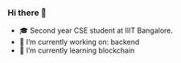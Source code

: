 ### Hi there 👋

<!--
**Aaryan-Ajith-Dev/Aaryan-Ajith-Dev** is a ✨ _special_ ✨ repository because its `README.md` (this file) appears on your GitHub profile.

Here are some ideas to get you started:
- 👯 I’m looking to collaborate on : 
- 🤔 I’m looking for help with : 
- 💬 Ask me about ...
- 📫 How to reach me: 
-->

- 🎓 Second year CSE student at IIIT Bangalore.
- 🔭 I’m currently working on: backend
- 🌱 I’m currently learning blockchain
<!--- ⚡ Fun fact: A backend developer who likes react(ion)
